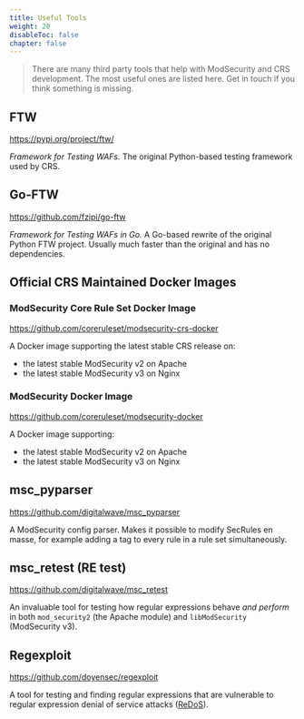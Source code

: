 ```yaml
---
title: Useful Tools
weight: 20
disableToc: false
chapter: false
---
```


> There are many third party tools that help with ModSecurity and CRS development. The most useful ones are listed here. Get in touch if you think something is missing.

## FTW

https://pypi.org/project/ftw/

*Framework for Testing WAFs.* The original Python-based testing framework used by CRS.

## Go-FTW

https://github.com/fzipi/go-ftw

*Framework for Testing WAFs in Go.* A Go-based rewrite of the original Python FTW project. Usually much faster than the original and has no dependencies.

## Official CRS Maintained Docker Images

### ModSecurity Core Rule Set Docker Image

https://github.com/coreruleset/modsecurity-crs-docker

A Docker image supporting the latest stable CRS release on: 

- the latest stable ModSecurity v2 on Apache
- the latest stable ModSecurity v3 on Nginx

### ModSecurity Docker Image

https://github.com/coreruleset/modsecurity-docker

A Docker image supporting:

- the latest stable ModSecurity v2 on Apache
- the latest stable ModSecurity v3 on Nginx

## msc_pyparser

https://github.com/digitalwave/msc_pyparser

A ModSecurity config parser. Makes it possible to modify SecRules en masse, for example adding a tag to every rule in a rule set simultaneously.

## msc_retest (RE test)

https://github.com/digitalwave/msc_retest

An invaluable tool for testing how regular expressions behave *and perform* in both `mod_security2` (the Apache module) and `libModSecurity` (ModSecurity v3).

## Regexploit

https://github.com/doyensec/regexploit

A tool for testing and finding regular expressions that are vulnerable to regular expression denial of service attacks ([ReDoS](https://en.wikipedia.org/wiki/ReDoS)).
